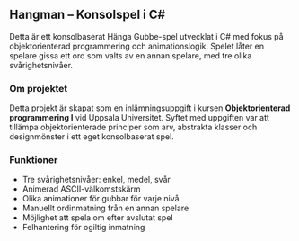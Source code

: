 ## Hangman – Konsolspel i C#

Detta är ett konsolbaserat Hänga Gubbe-spel utvecklat i C# med fokus på objektorienterad programmering och animationslogik. Spelet låter en spelare gissa ett ord som valts av en annan spelare, med tre olika svårighetsnivåer.

### Om projektet

Detta projekt är skapat som en inlämningsuppgift i kursen **Objektorienterad programmering I** vid Uppsala Universitet. Syftet med uppgiften var att tillämpa objektorienterade principer som arv, abstrakta klasser och designmönster i ett eget konsolbaserat spel.

### Funktioner

- Tre svårighetsnivåer: enkel, medel, svår
- Animerad ASCII-välkomstskärm
- Olika animationer för gubbar för varje nivå
- Manuellt ordinmatning från en annan spelare
- Möjlighet att spela om efter avslutat spel
- Felhantering för ogiltig inmatning
